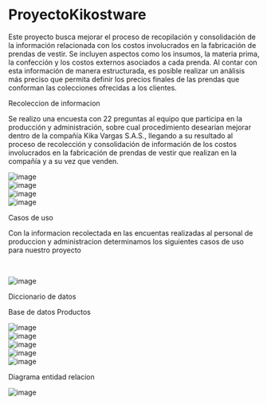 # ProyectoKikostware

<p>Este proyecto busca mejorar el proceso de recopilación y consolidación de la información relacionada con los costos involucrados en la fabricación de prendas de vestir. Se incluyen aspectos como los insumos, la materia prima, la confección y los costos externos asociados a cada prenda. Al contar con esta información de manera estructurada, es posible realizar un análisis más preciso que permita definir los precios finales de las prendas que conforman las colecciones ofrecidas a los clientes.
</p>

Recoleccion de informacion

<p>Se realizo una encuesta con 22 preguntas al equipo que participa en la producción y administración, sobre cual procedimiento desearían mejorar dentro de la compañía Kika Vargas S.A.S., llegando a su  resultado al proceso de recolección y consolidación de información de los costos involucrados en la fabricación de prendas de vestir que realizan en la compañía y a su vez que venden.</p>

![image](https://github.com/user-attachments/assets/dd2d22f6-5610-4568-88e1-b0c45965b60a)
<br>
![image](https://github.com/user-attachments/assets/8390a257-d65b-47ca-bc5a-858542edda76)
<br>
![image](https://github.com/user-attachments/assets/033ef2d1-5ea1-441b-aa46-b556a0e6f115)
<br>
![image](https://github.com/user-attachments/assets/3bf4a6e9-b5fd-425f-b8e7-35122dd36e07)
<br>

Casos de uso

<p>Con la informacion recolectada en las encuentas realizadas al personal de produccion y administracion determinamos los siguientes casos de uso para nuestro proyecto</p>
<br>

![image](https://github.com/user-attachments/assets/1a31db17-9392-49ec-9e64-511da60764d2)

Diccionario de datos

<p>Base de datos Productos</p>

![image](https://github.com/user-attachments/assets/f0ac963f-2647-4cb9-8a59-4636f4506608)
<br>
![image](https://github.com/user-attachments/assets/931ff664-0d44-4448-a7aa-84f0ed5bec4c)
<br>
![image](https://github.com/user-attachments/assets/65e8bf58-2554-4692-b81e-019e7d729e27)
<br>
![image](https://github.com/user-attachments/assets/fe70b409-786f-4c5c-b51c-491618af78e3)
<br>
![image](https://github.com/user-attachments/assets/562b8e2a-0453-4a70-bee8-ca015583de8d)

Diagrama entidad relacion

![image](https://github.com/user-attachments/assets/64c10bcc-e643-475d-99d6-5898c3a6bd73)





